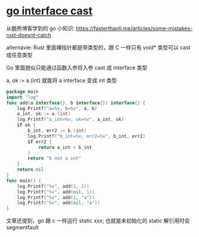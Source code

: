 # [go interface cast](/2022/02/go_interface_type_cast.md)

从酷熊博客学到的 go 小知识: https://fasterthanli.me/articles/some-mistakes-rust-doesnt-catch

alternavie: Rust 里面裸指针都是带类型的，跟 C 一样只有 void* 类型可以 cast 成任意类型

Go 里面貌似只能通过函数入参将入参 cast 成 interface 类型

a, ok := a.(int) 就能将 a interface 变成 int 类型

```go
package main
import "log"
func add(a interface{}, b interface{}) interface{} {
	log.Printf("a=%v, b=%v", a, b)
	a_int, ok := a.(int)
	log.Printf("a_int=%v, ok=%v", a_int, ok)
	if ok {
		b_int, err2 := b.(int)
		log.Printf("b_int=%v, err2=%v", b_int, err2)
		if err2 {
			return a_int + b_int
		}
		return "b not a int"
	}
	return nil
}
func main() {
	log.Printf("%v", add(1, 2))
	log.Printf("%v", add(nil, 1))
	log.Printf("%v", add(1, "a"))
	log.Printf("%v", add(nil, "a"))
}
```

文章还提到，go 跟 c 一样运行 static xxx; 也就是未初始化的 static 解引用时会 segmentfault
